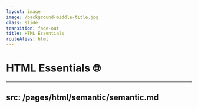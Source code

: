 ```yaml
---
layout: image
image: /background-middle-title.jpg
class: slide
transition: fade-out
title: HTML Essentials
routeAlias: html
---
```


<div class="flex h-full flex-items-center">
  <h1 class="text-left m-b-0 font-bold">
    HTML Essentials 🌐
  </h1>
</div>

<!-- Semantic HTML -->

---
src: /pages/html/semantic/semantic.md
---
